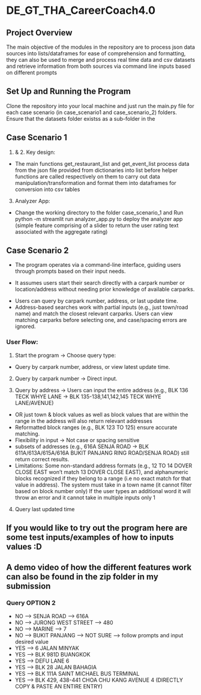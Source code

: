 # DE_GT_THA_CareerCoach4.0
## Project Overview
The main objective of the modules in the repository are to process json data sources into lists/dataframes for ease of comprehension and formatting, they can also be used to merge and process real time data and csv datasets and retrieve information from both sources via command line inputs based on different prompts

## Set Up and Running the Program
Clone the repository into your local machine and just run the main.py file for each case scenario (in case_scenario1 and case_scenario_2) folders. 
Ensure that the datasets folder existss as a sub-folder in the 

## Case Scenario 1
1. & 2. Key design:
- The main functions get_restaurant_list and get_event_list process data from the json file provided from dictionaries into list before helper functions are called respectively on them to carry out data manipulation/transformation  and format them into dataframes for conversion into csv tables
3. Analyzer App:
- Change the working directory to the folder case_scenario_1 and Run python -m streamlit run analyzer_app.py to deploy the analyzer app (simple feature comprising of a slider to return the user rating text associated with the aggregate rating) 


## Case Scenario 2
* The program operates via a command-line interface, guiding users through prompts based on their input needs. 
- It assumes users start their search directly with a carpark number or location/address without needing prior knowledge of available carparks. 
* Users can query by carpark number, address, or last update time. 
* Address-based searches work with partial inputs (e.g., just town/road name) and match the closest relevant carparks. Users can view matching carparks before selecting one, and case/spacing errors are ignored.

### User Flow:
1. Start the program → Choose query type: 
- Query by carpark number, address, or view latest update time.
  
2. Query by carpark number → Direct input.
  
3. Query by address → Users can input the entire address (e.g., BLK 136 TECK WHYE LANE → BLK 135-138,141,142,145 TECK WHYE LANE/AVENUE)
- OR just town & block values as well as block values that are within the range in the address will also return relevant addresses
- Reformatted block ranges (e.g., BLK 123 TO 125) ensure accurate matching.
- Flexibility in input → Not case or spacing sensitive
- subsets of addresses (e.g., 616A SENJA ROAD → BLK 611A/613A/615A/616A BUKIT PANJANG RING ROAD/SENJA ROAD) still return correct results.
- Limitations:
Some non-standard address formats 
(e.g., 12 TO 14 DOVER CLOSE EAST won’t match 13 DOVER CLOSE EAST), and alphanumeric blocks recognized if they belong to a range
(i.e no exact match for that value in address).
The system must take in a town name (it cannot filter based on block number only)
If the user types an additional word it will throw an error and it cannot take in multiple inputs only 1

4. Query last updated time 

## If you would like to try out the program here are some test inputs/examples of how to inputs values :D
## A demo video of how the different features work can also be found in the zip folder in my submission 
### Query OPTION 2
- NO --> SENJA ROAD --> 616A 
- NO --> JURONG WEST STREET --> 480
- NO --> MARINE --> 7
- NO --> BUKIT PANJANG --> NOT SURE --> follow prompts and input desired value
- YES --> 6 JALAN MINYAK
- YES --> BLK 981D BUANGKOK
- YES --> DEFU LANE 6
- YES --> BLK 28 JALAN BAHAGIA
- YES --> BLK 111A SAINT MICHAEL BUS TERMINAL
- YES --> BLK 429, 438-441 CHOA CHU KANG AVENUE 4 (DIRECTLY COPY & PASTE AN ENTIRE ENTRY)
